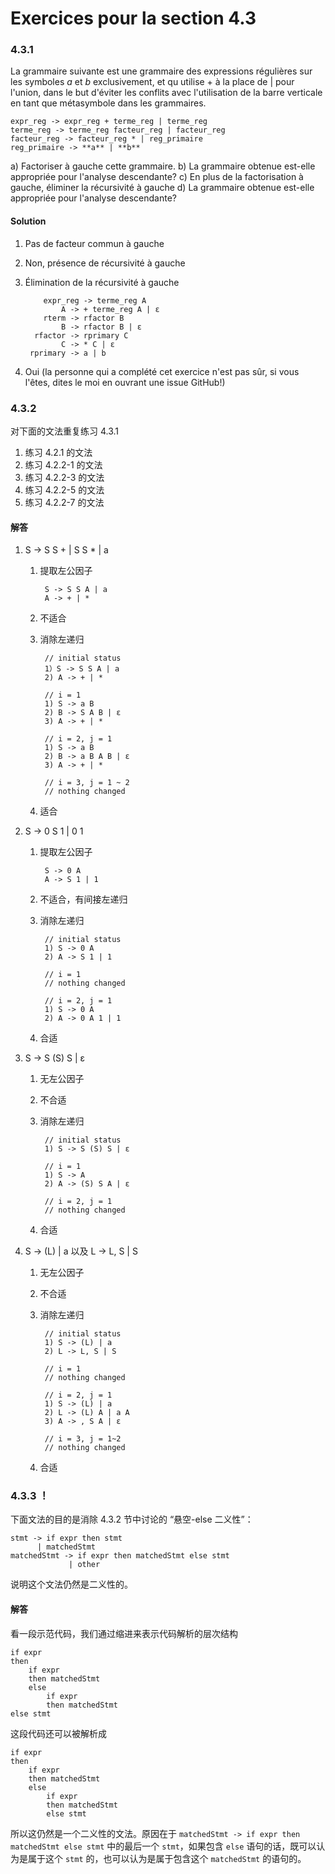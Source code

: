 # Exercices pour la section 4.3

### 4.3.1

La grammaire suivante est une grammaire des expressions régulières sur les symboles *a* et *b* exclusivement, et qu utilise + à la place de | pour l'union, dans le but d'éviter les conflits avec l'utilisation de la barre verticale en tant que métasymbole dans les grammaires.

    expr_reg -> expr_reg + terme_reg | terme_reg
    terme_reg -> terme_reg facteur_reg | facteur_reg
    facteur_reg -> facteur_reg * | reg_primaire
    reg_primaire -> **a** | **b**

a) Factoriser à gauche cette grammaire.
b) La grammaire obtenue est-elle appropriée pour l'analyse descendante?
c) En plus de la factorisation à gauche, éliminer la récursivité à gauche
d) La grammaire obtenue est-elle appropriée pour l'analyse descendante?

#### Solution

1. Pas de facteur commun à gauche
2. Non, présence de récursivité à gauche
3. Élimination de la récursivité à gauche
        
           expr_reg -> terme_reg A
               A -> + terme_reg A | ε
           rterm -> rfactor B
               B -> rfactor B | ε
         rfactor -> rprimary C
               C -> * C | ε
        rprimary -> a | b

4. Oui (la personne qui a complété cet exercice n'est pas sûr, si vous l'êtes, dites le moi en ouvrant une issue GitHub!)

### 4.3.2

对下面的文法重复练习 4.3.1

1. 练习 4.2.1 的文法
2. 练习 4.2.2-1 的文法
3. 练习 4.2.2-3 的文法
4. 练习 4.2.2-5 的文法
5. 练习 4.2.2-7 的文法

#### 解答

1. S -> S S + | S S * | a
    1. 提取左公因子
        
            S -> S S A | a
            A -> + | *
            
    2. 不适合
    3. 消除左递归
            
            // initial status
            1）S -> S S A | a
            2) A -> + | *
            
            // i = 1
            1) S -> a B
            2) B -> S A B | ε
            3) A -> + | *
            
            // i = 2, j = 1
            1) S -> a B
            2) B -> a B A B | ε
            3) A -> + | *
            
            // i = 3, j = 1 ~ 2
            // nothing changed
            
     4. 适合

2. S -> 0 S 1 | 0 1
    1. 提取左公因子
    
            S -> 0 A
            A -> S 1 | 1
            
    2. 不适合，有间接左递归
    3. 消除左递归
    
            // initial status
            1) S -> 0 A
            2) A -> S 1 | 1
            
            // i = 1
            // nothing changed
            
            // i = 2, j = 1
            1) S -> 0 A
            2) A -> 0 A 1 | 1
            
     4. 合适

3. S -> S (S) S | ε
    1. 无左公因子
    2. 不合适
    3. 消除左递归
    
            // initial status
            1) S -> S (S) S | ε
            
            // i = 1
            1) S -> A
            2) A -> (S) S A | ε
            
            // i = 2, j = 1
            // nothing changed
     4. 合适

4. S -> (L) | a 以及 L -> L, S | S
    1. 无左公因子
    2. 不合适
    3. 消除左递归
    
            // initial status
            1) S -> (L) | a
            2) L -> L, S | S
            
            // i = 1
            // nothing changed
            
            // i = 2, j = 1
            1) S -> (L) | a
            2) L -> (L) A | a A
            3) A -> , S A | ε
            
            // i = 3, j = 1~2
            // nothing changed
      
      4. 合适

### 4.3.3 ！

下面文法的目的是消除 4.3.2 节中讨论的 “悬空-else 二义性”：

    stmt -> if expr then stmt
          | matchedStmt
    matchedStmt -> if expr then matchedStmt else stmt
                 | other
 
说明这个文法仍然是二义性的。

#### 解答

看一段示范代码，我们通过缩进来表示代码解析的层次结构

    if expr 
    then 
        if expr 
        then matchedStmt 
        else
            if expr
            then matchedStmt
    else stmt

这段代码还可以被解析成

    if expr 
    then 
        if expr 
        then matchedStmt 
        else
            if expr
            then matchedStmt
            else stmt
            
所以这仍然是一个二义性的文法。原因在于 `matchedStmt -> if expr then matchedStmt else stmt` 中的最后一个 `stmt`，如果包含 `else` 语句的话，既可以认为是属于这个 `stmt` 的，也可以认为是属于包含这个 `matchedStmt` 的语句的。

